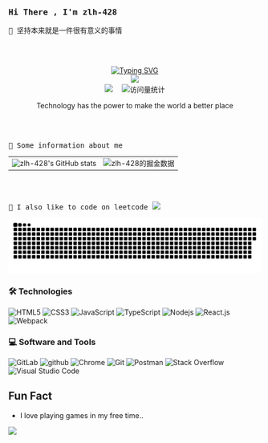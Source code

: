 <h3><samp> Hi There , I'm zlh-428 </samp></h3>

<samp>
    🌱 坚持本来就是一件很有意义的事情
</samp>

<br><br>
<div align="center">
    <div style="width: 100%; text-align: center;" align="center">
      <a href="https://zlh-428.github.io">
      <img src="https://readme-typing-svg.demolab.com?font=Fira+Code&pause=1000&width=435&lines=console.log(%22Hello%2C%20World%22);zlh-428&center=true&size=27" alt="Typing SVG" />
      </a>
    </div>
    <img src="https://cdn.jsdelivr.net/gh/sun0225SUN/sun0225SUN/assets/images/coding.gif" /><br>

<div align="center">
    <a href="https://juejin.cn/user/2604107146988568"><img src="https://img.shields.io/badge/Website-掘金-blue" /></a>&emsp;
    <img src="https://komarev.com/ghpvc/?username=zlh-428&label=Views&color=0e75b6&style=flat" alt="访问量统计" />
  </div>

  <p>Technology has the power to make the world a better place</p>
</div>

<br><br>

<samp>
    👀 Some information about me
</samp>

<table border=0>
  <tr>
    <td><img src="https://github-readme-stats.vercel.app/api?username=zlh-428&show_icons=true&count_private=true&theme=vue-light&hide_border=true" alt="zlh-428's GitHub stats" style="zoom:100%;" align="left"/></td>
    <td><img src="https://stats.justsong.cn/api/juejin?id=2604107146988568" alt="zlh-428的掘金数据" style="zoom:100%;" align="left"/></td>
  </tr>
</table>

<br><br>

<samp>
    👋 I also like to code on leetcode
</samp>
<img src="https://stats.justsong.cn/api/leetcode?username=nu-li-na-offer-d&cn=true" /><br>

![zlh-428's github activity graph](https://raw.githubusercontent.com/zlh-428/zlh-428/output/github-contribution-grid-snake.svg)

### 🛠 Technologies

![HTML5](https://img.shields.io/badge/-HTML5-E34F26?style=flat-square&logo=html5&logoColor=white)
![CSS3](https://img.shields.io/badge/-CSS3-1572B6?style=flat-square&logo=css3)
![JavaScript](https://img.shields.io/badge/-JavaScript-black?style=flat-square&logo=javascript)
![TypeScript](https://img.shields.io/badge/-TypeScript-007ACC?style=flat-square&logo=typescript)
![Nodejs](https://img.shields.io/badge/-Nodejs-339933?style=flat-square&logo=Node.js&logoColor=white)
![React.js](https://img.shields.io/badge/-React.js-61DAFB?style=flat-square&logo=React&logoColor=white)
![Webpack](https://img.shields.io/badge/-Webpack-8DD6F9?style=flat-square&logo=Webpack&logoColor=gray)

### 💻 Software and Tools

![GitLab](https://img.shields.io/badge/-GitLab-FCA121?style=flat-square&logo=gitlab)
![github](https://img.shields.io/badge/-GitHub-181717?style=flat-square&logo=github)
![Chrome](https://img.shields.io/badge/Chrome-3DDC84?logo=google-chrome&logoColor=white)
![Git](https://img.shields.io/badge/Git%20-%23F05033.svg?logo=git&logoColor=white)
![Postman](https://img.shields.io/badge/Postman-FF6C37?logo=postman&logoColor=white)
![Stack Overflow](https://img.shields.io/badge/-Stack%20Overflow-FE7A16?logo=stack-overflow&logoColor=white)
![Visual Studio Code](https://img.shields.io/badge/Visual%20Studio%20Code-0078d7.svg?logo=visual-studio-code&logoColor=white)
## Fun Fact

- I love playing games in my free time..

<img style="background-color: #FFF;" src="https://github-readme-stats.vercel.app/api/top-langs/?username=zlh-428&layout=compact&theme=radical" /><br>
